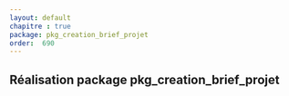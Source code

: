 ```yaml
---
layout: default
chapitre : true
package: pkg_creation_brief_projet
order:  690
---
```


## Réalisation package pkg_creation_brief_projet

